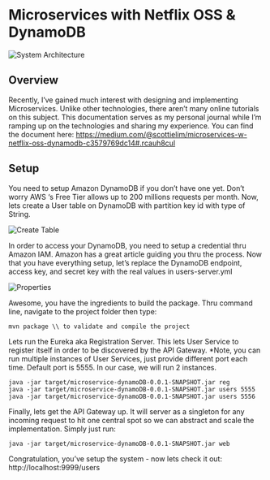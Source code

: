 # Microservices with Netflix OSS & DynamoDB

![System Architecture](https://cdn-images-1.medium.com/max/1000/1*FwAMM5U-JOh2bMdchTKo3Q.jpeg)

## Overview
Recently, I’ve gained much interest with designing and implementing Microservices. Unlike other technologies, there aren’t many online tutorials on this subject. This documentation serves as my personal journal while I’m ramping up on the technologies and sharing my experience. You can find the document here: https://medium.com/@scottielim/microservices-w-netflix-oss-dynamodb-c3579769dc14#.rcauh8cul

## Setup
You need to setup Amazon DynamoDB if you don’t have one yet. Don’t worry AWS ‘s Free Tier allows up to 200 millions requests per month. Now, lets create a User table on DynamoDB with partition key id with type of String.

![Create Table](https://cdn-images-1.medium.com/max/1000/1*mB-kZTbGQqZctZBZg8uVXw.jpeg)

In order to access your DynamoDB, you need to setup a credential thru Amazon IAM. Amazon has a great article guiding you thru the process. Now that you have everything setup, let’s replace the DynamoDB endpoint, access key, and secret key with the real values in users-server.yml

![Properties](https://cdn-images-1.medium.com/max/800/1*QVnpjFeAbqDQWq3WwHg4Sg.jpeg)

Awesome, you have the ingredients to build the package. Thru command line, navigate to the project folder then type:
```
mvn package \\ to validate and compile the project
```
Lets run the Eureka aka Registration Server. This lets User Service to register itself in order to be discovered by the API Gateway. *Note, you can run multiple instances of User Services, just provide different port each time. Default port is 5555. In our case, we will run 2 instances.
```
java -jar target/microservice-dynamoDB-0.0.1-SNAPSHOT.jar reg
java -jar target/microservice-dynamoDB-0.0.1-SNAPSHOT.jar users 5555
java -jar target/microservice-dynamoDB-0.0.1-SNAPSHOT.jar users 5556
```
Finally, lets get the API Gateway up. It will server as a singleton for any incoming request to hit one central spot so we can abstract and scale the implementation. Simply just run:
```
java -jar target/microservice-dynamoDB-0.0.1-SNAPSHOT.jar web
```
Congratulation, you’ve setup the system - now lets check it out: http://localhost:9999/users
